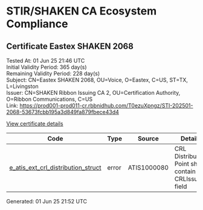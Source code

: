 # STIR/SHAKEN CA Ecosystem Compliance

## Certificate Eastex SHAKEN 2068

Tested At: 01 Jun 25 21:46 UTC\
Initial Validity Period: 365 day(s)\
Remaining Validity Period: 228 day(s)\
Subject: CN=Eastex SHAKEN 2068, OU=Voice, O=Eastex, C=US, ST=TX, L=Livingston\
Issuer: CN=SHAKEN Ribbon Issuing CA 2, OU=Certification Authority, O=Ribbon Communications, C=US\
Link: https://prod001-prod011-cr.rbbnidhub.com/T0ezuXpngz/STI-202501-2068-53673fcbb195a3d849fa879fbece43d4

[View certificate details](https://x509.io/?cert=MIICuzCCAmGgAwIBAgIQU2c%2Fy7GVo9hJ%2Boefvs5D1DAKBggqhkjOPQQDAjB0MQswCQYDVQQGEwJVUzEeMBwGA1UEChMVUmliYm9uIENvbW11bmljYXRpb25zMSAwHgYDVQQLExdDZXJ0aWZpY2F0aW9uIEF1dGhvcml0eTEjMCEGA1UEAxMaU0hBS0VOIFJpYmJvbiBJc3N1aW5nIENBIDIwHhcNMjUwMTE1MjExMDQ4WhcNMjYwMTE1MjExMDQ3WjBtMRMwEQYDVQQHDApMaXZpbmdzdG9uMQswCQYDVQQIDAJUWDELMAkGA1UEBhMCVVMxDzANBgNVBAoMBkVhc3RleDEOMAwGA1UECwwFVm9pY2UxGzAZBgNVBAMMEkVhc3RleCBTSEFLRU4gMjA2ODBZMBMGByqGSM49AgEGCCqGSM49AwEHA0IABD4helkBrYzwk308tMJvawBc5ACnwVfKg1tcv3DwiierD7b%2F3kpmhLMlG24g9hVvDEPfG%2FV3oFeRD0VDqoF077mjgdswgdgwDAYDVR0TAQH%2FBAIwADAOBgNVHQ8BAf8EBAMCB4AwHQYDVR0OBBYEFHhKW5SzAU%2BtqkiN%2FLzKRCAbYlerMBcGA1UdIAQQMA4wDAYKYIZIAYb%2FCQEBBDBHBgNVHR8EQDA%2BMDygOqA4hjZodHRwczovL2F1dGhlbnRpY2F0ZS1hcGkuaWNvbmVjdGl2LmNvbS9kb3dubG9hZC92MS9jcmwwHwYDVR0jBBgwFoAUhx7kl1Kr2JHxZEoJnaafS%2Fdj92swFgYIKwYBBQUHARoECjAIoAYWBDIwNjgwCgYIKoZIzj0EAwIDSAAwRQIgV21uQT1w5ZdSJHQAMokKlmJ%2FOKLYMBSdlggKgrWShOICIQChHHNfjEuLaR9xtZlvBEMMMAiIuM7Ev4Cmr5OAZtQORA%3D%3D)

| Code | Type | Source | Details |
|------|------|--------|---------|
| [e_atis_ext_crl_distribution_struct](../../ISSUES/e_atis_ext_crl_distribution_struct/README.md) | error | ATIS1000080 | CRL Distribution Point shall contain a CRLIssuer field |


Generated: 01 Jun 25 21:52 UTC